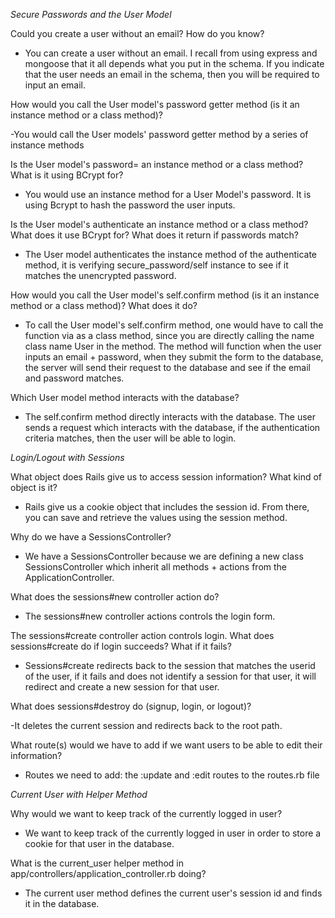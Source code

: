 *Secure Passwords and the User Model*

Could you create a user without an email? How do you know?
- You can create a user without an email. I recall from using express and mongoose that it all depends what you put in the schema. If you indicate that the user needs an email in the schema, then you will be required to input an email.


How would you call the User model's password getter method (is it an instance method or a class method)?

-You would call the User models' password getter method by a series of instance methods

Is the User model's password= an instance method or a class method? What is it using BCrypt for?
- You would use an instance method for a User Model's password. It is using Bcrypt to hash the password the user inputs.

Is the User model's authenticate an instance method or a class method? What does it use BCrypt for? What does it return if passwords match?
- The User model authenticates the instance method of the authenticate method, it is verifying secure_password/self instance to see if it matches the unencrypted password.

How would you call the User model's self.confirm method (is it an instance method or a class method)? What does it do?
- To call the User model's self.confirm method, one would have to call the function via as a class method, since you are directly calling the name class name User in the method. The method will function when the user inputs an email + password, when they submit the form to the database, the server will send their request to the database and see if the email and password matches. 

Which User model method interacts with the database?
- The self.confirm method directly interacts with the database. The user sends a request which interacts with the database, if the authentication criteria matches, then the user will be able to login.


*Login/Logout with Sessions*

What object does Rails give us to access session information? What kind of object is it?
- Rails give us a cookie object that includes the session id. From there, you can save and retrieve the values using the session method. 

Why do we have a SessionsController?
-  We have a SessionsController because we are defining a new class SessionsController which inherit all methods + actions from the ApplicationController.


What does the sessions#new controller action do?
- The sessions#new controller actions controls the login form.


The sessions#create controller action controls login. What does sessions#create do if login succeeds? What if it fails?
- Sessions#create redirects back to the session that matches the userid of the user, if it fails and does not identify a session for that user, it will redirect and create a new session for that user.


What does sessions#destroy do (signup, login, or logout)?

-It deletes the current session and redirects back to the root path.

What route(s) would we have to add if we want users to be able to edit their information?

- Routes we need to add: the :update and :edit routes to the routes.rb file

*Current User with Helper Method*

Why would we want to keep track of the currently logged in user?

- We want to keep track of the currently logged in user in order to store a cookie for that user in the database.

What is the current_user helper method in app/controllers/application_controller.rb doing?

- The current user method defines the current user's session id and finds it in the database.
